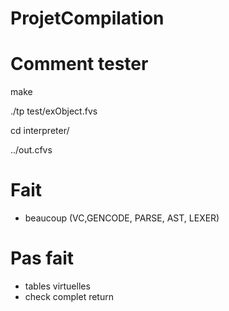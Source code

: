 # ProjetCompilation

# Comment tester

make

./tp test/exObject.fvs

cd interpreter/

../out.cfvs

# Fait

- beaucoup (VC,GENCODE, PARSE, AST, LEXER)

# Pas fait

- tables virtuelles
- check complet return